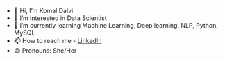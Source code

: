 - 👋 Hi, I’m Komal Dalvi
- 👀 I’m interested in Data Scientist
- 🌱 I’m currently learning Machine Learning, Deep learning, NLP, Python, MySQL
- 📫 How to reach me - [LinkedIn](https://www.linkedin.com/in/komal-dalvi-9324461b7/)
- 😄 Pronouns: She/Her

<!---
KomalDalvi28/KomalDalvi28 is a ✨ special ✨ repository because its `README.md` (this file) appears on your GitHub profile.
You can click the Preview link to take a look at your changes.
--->
